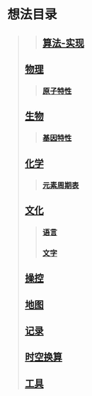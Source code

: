 # 想法目录

>>## [算法-实现](https://github.com/CloudSmokeMemory/WorldLogic/blob/main/realize/algorithm_realize/algorithm_realizeIndex.md)
>
>## [物理]() 
>
>>### [原子特性]()
>>
>## [生物]()
>>
>>### [基因特性]()
>
>## [化学]()
>>
>>### [元素周期表]()
>
>## [文化]()
>>
>>### [语言]()
>>
>>### [文字]()
>
>## [操控]()
>
>## [地图]()
>
>## [记录]()
>
>## [时空换算]()
>
>## [工具]()
